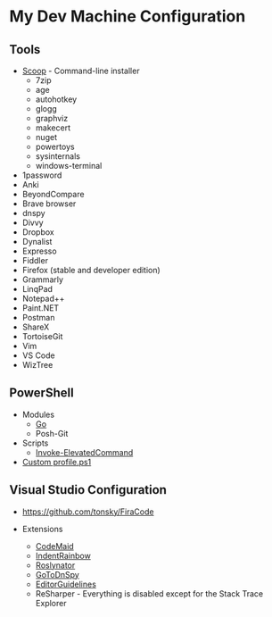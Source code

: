# My Dev Machine Configuration

## Tools
- [Scoop](https://scoop.sh/) - Command-line installer
  - 7zip
  - age
  - autohotkey
  - glogg
  - graphviz
  - makecert
  - nuget
  - powertoys
  - sysinternals
  - windows-terminal
- 1password
- Anki
- BeyondCompare
- Brave browser
- dnspy
- Divvy
- Dropbox
- Dynalist
- Expresso
- Fiddler
- Firefox (stable and developer edition)
- Grammarly
- LinqPad
- Notepad++
- Paint.NET
- Postman
- ShareX
- TortoiseGit
- Vim
- VS Code
- WizTree

## PowerShell
- Modules
  - [Go](https://github.com/cameronharp/Go-Shell)
  - Posh-Git
- Scripts
  - [Invoke-ElevatedCommand](https://gist.github.com/TaoK/1582185)
- [Custom profile.ps1](profile.ps1)

## Visual Studio Configuration

- https://github.com/tonsky/FiraCode

- Extensions
  - [CodeMaid](https://marketplace.visualstudio.com/items?itemName=SteveCadwallader.CodeMaid)
  - [IndentRainbow](https://marketplace.visualstudio.com/items?itemName=chingucoding.IndentRainbow)
  - [Roslynator](https://marketplace.visualstudio.com/items?itemName=josefpihrt.Roslynator2019)
  - [GoToDnSpy](https://marketplace.visualstudio.com/items?itemName=VladimirChirikov.GoToDnSpy)
  - [EditorGuidelines](https://marketplace.visualstudio.com/items?itemName=PaulHarrington.EditorGuidelines)
  - ReSharper - Everything is disabled except for the Stack Trace Explorer
